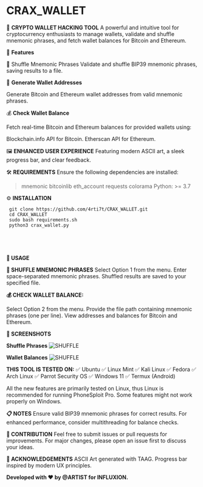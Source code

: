 # CRAX_WALLET

🚀 **CRYPTO WALLET HACKING TOOL**
A powerful and intuitive tool for cryptocurrency enthusiasts to manage wallets, validate and shuffle mnemonic phrases, and fetch wallet balances for Bitcoin and Ethereum.


🌟 **Features**

🎲 Shuffle Mnemonic Phrases
Validate and shuffle BIP39 mnemonic phrases, saving results to a file.


🔐 **Generate Wallet Addresses**

Generate Bitcoin and Ethereum wallet addresses from valid mnemonic phrases.

💰 **Check Wallet Balance**

Fetch real-time Bitcoin and Ethereum balances for provided wallets using:

Blockchain.info API for Bitcoin.
Etherscan API for Ethereum.


🖼️ **ENHANCED USER EXPERIENCE**
Featuring modern ASCII art, a sleek progress bar, and clear feedback.

🛠️ **REQUIREMENTS**
Ensure the following dependencies are installed:

> mnemonic 
> bitcoinlib 
> eth_account 
> requests 
> colorama
> Python: >= 3.7


⚙️ **INSTALLATION**

```
 git clone https://github.com/4rti7t/CRAX_WALLET.git
 cd CRAX_WALLET
 sudo bash requirements.sh
 python3 crax_wallet.py
```

</br>

<h1 align="center"></h1>


**📖 USAGE**

**🎲 SHUFFLE MNEMONIC PHRASES**
Select Option 1 from the menu.
Enter space-separated mnemonic phrases.
Shuffled results are saved to your specified file.

**💰 CHECK WALLET BALANCE:**

Select Option 2 from the menu.
Provide the file path containing mnemonic phrases (one per line).
View addresses and balances for Bitcoin and Ethereum.


**📸 SCREENSHOTS**

**Shuffle Phrases**
![SHUFFLE](https://github.com/user-attachments/assets/b8d4778b-6fc1-486e-aacb-68faae4627d7)


**Wallet Balances**
![SHUFFLE](https://github.com/user-attachments/assets/0c04a497-799f-44f6-a8be-598c15aa12ea)

**THIS TOOL IS TESTED ON:**
✅ Ubuntu
✅ Linux Mint
✅ Kali Linux
✅ Fedora
✅ Arch Linux
✅ Parrot Security OS
✅ Windows 11
✅ Termux (Android)

All the new features are primarily tested on Linux, thus Linux is recommended for running PhoneSploit Pro. Some features might not work properly on Windows.

**📋 NOTES**
Ensure valid BIP39 mnemonic phrases for correct results.
For enhanced performance, consider multithreading for balance checks.

**🤝 CONTRIBUTION**
Feel free to submit issues or pull requests for improvements. For major changes, please open an issue first to discuss your ideas.


**🙌 ACKNOWLEDGEMENTS**
ASCII Art generated with TAAG.
Progress bar inspired by modern UX principles.

**Developed with ❤️ by @ARTIST for INFLUXION.**

